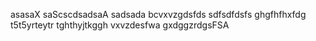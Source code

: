 asasaX
saScscdsadsaA
sadsada
bcvxvzgdsfds
sdfsdfdsfs
ghgfhfhxfdg
t5t5yrteytr
tghthyjtkggh
vxvzdesfwa
gxdggzrdgsFSA
